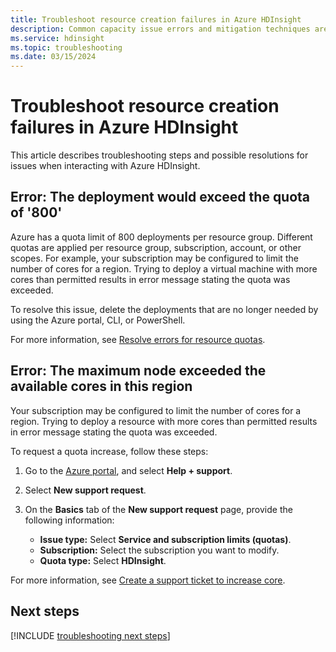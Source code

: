 ```yaml
---
title: Troubleshoot resource creation failures in Azure HDInsight
description: Common capacity issue errors and mitigation techniques are provided in this article.
ms.service: hdinsight
ms.topic: troubleshooting
ms.date: 03/15/2024
---
```


# Troubleshoot resource creation failures in Azure HDInsight

This article describes troubleshooting steps and possible resolutions for issues when interacting with Azure HDInsight.

## Error: The deployment would exceed the quota of '800'

Azure has a quota limit of 800 deployments per resource group. Different quotas are applied per resource group, subscription, account, or other scopes. For example, your subscription may be configured to limit the number of cores for a region. Trying to deploy a virtual machine with more cores than permitted results in error message stating the quota was exceeded.

To resolve this issue, delete the deployments that are no longer needed by using the Azure portal, CLI, or PowerShell.

For more information, see [Resolve errors for resource quotas](../azure-resource-manager/templates/error-resource-quota.md).

## Error: The maximum node exceeded the available cores in this region

Your subscription may be configured to limit the number of cores for a region. Trying to deploy a resource with more cores than permitted results in error message stating the quota was exceeded.

To request a quota increase, follow these steps:

1. Go to the [Azure portal](https://portal.azure.com), and select **Help + support**.

1. Select **New support request**.

1. On the **Basics** tab of the **New support request** page, provide the following information:

   * **Issue type:** Select **Service and subscription limits (quotas)**.
   * **Subscription:** Select the subscription you want to modify.
   * **Quota type:** Select **HDInsight**.

For more information, see [Create a support ticket to increase core](hdinsight-capacity-planning.md#quotas).

## Next steps

[!INCLUDE [troubleshooting next steps](includes/hdinsight-troubleshooting-next-steps.md)]
